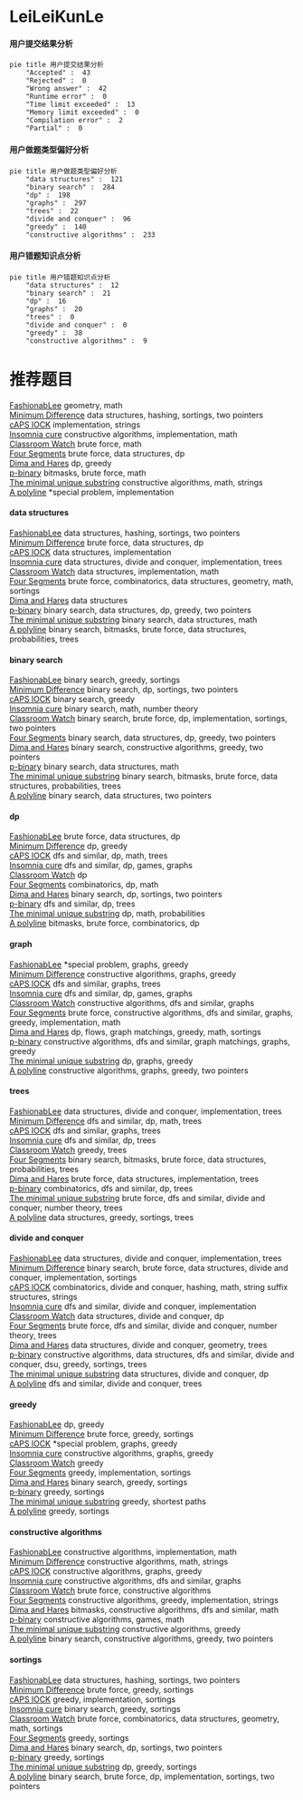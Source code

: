 # LeiLeiKunLe
<!-- tabs:start -->
#### **用户提交结果分析**

```mermaid
pie title 用户提交结果分析
    "Accepted" :  43
    "Rejected" :  0
    "Wrong answer" :  42
    "Runtime error" :  0
    "Time limit exceeded" :  13
    "Memory limit exceeded" :  0
    "Compilation error" :  2
    "Partial" :  0
```
#### **用户做题类型偏好分析**

```mermaid
pie title 用户做题类型偏好分析
    "data structures" :  121
    "binary search" :  284
    "dp" :  198
    "graphs" :  297
    "trees" :  22
    "divide and conquer" :  96
    "greedy" :  140
    "constructive algorithms" :  233
```
#### **用户错题知识点分析**

```mermaid
pie title 用户错题知识点分析
    "data structures" :  12
    "binary search" :  21
    "dp" :  16
    "graphs" :  20
    "trees" :  0
    "divide and conquer" :  0
    "greedy" :  38
    "constructive algorithms" :  9
```
<!-- tabs:end -->
# 推荐题目
[FashionabLee](http://codeforces.com/problemset/problem/1369/A)		geometry,
                        math		  
[Minimum Difference](http://codeforces.com/problemset/problem/1476/G)		data structures,
                        hashing,
                        sortings,
                        two pointers		  
[cAPS lOCK](http://codeforces.com/problemset/problem/131/A)		implementation,
                        strings		  
[Insomnia cure](http://codeforces.com/problemset/problem/148/A)		constructive algorithms,
                        implementation,
                        math		  
[Classroom Watch](http://codeforces.com/problemset/problem/875/A)		brute force,
                        math		  
[Four Segments](http://codeforces.com/problemset/problem/846/C)		brute force,
                        data structures,
                        dp		  
[Dima and Hares](http://codeforces.com/problemset/problem/358/D)		dp,
                        greedy		  
[p-binary](https://codeforces.com/contest/1246/problem/A)		bitmasks,
                        brute force,
                        math		  
[The minimal unique substring](https://codeforces.com/contest/1159/problem/D)		constructive algorithms,
                        math,
                        strings		  
[A polyline](http://codeforces.com/problemset/problem/171/H)		*special problem,
                        implementation		  
<!-- tabs:start -->
#### **data structures**
[FashionabLee](http://codeforces.com/problemset/problem/1476/G)		data structures,
                        hashing,
                        sortings,
                        two pointers		  
[Minimum Difference](http://codeforces.com/problemset/problem/846/C)		brute force,
                        data structures,
                        dp		  
[cAPS lOCK](http://codeforces.com/problemset/problem/1106/B)		data structures,
                        implementation		  
[Insomnia cure](http://codeforces.com/problemset/problem/833/D)		data structures,
                        divide and conquer,
                        implementation,
                        trees		  
[Classroom Watch](http://codeforces.com/problemset/problem/819/B)		data structures,
                        implementation,
                        math		  
[Four Segments](http://codeforces.com/problemset/problem/552/D)		brute force,
                        combinatorics,
                        data structures,
                        geometry,
                        math,
                        sortings		  
[Dima and Hares](http://codeforces.com/problemset/problem/297/E)		data structures		  
[p-binary](http://codeforces.com/problemset/problem/1492/C)		binary search,
                        data structures,
                        dp,
                        greedy,
                        two pointers		  
[The minimal unique substring](http://codeforces.com/problemset/problem/1490/G)		binary search,
                        data structures,
                        math		  
[A polyline](http://codeforces.com/problemset/problem/1479/D)		binary search,
                        bitmasks,
                        brute force,
                        data structures,
                        probabilities,
                        trees		  
#### **binary search**
[FashionabLee](https://codeforces.com/contest/737/problem/A)		binary search,
                        greedy,
                        sortings		  
[Minimum Difference](http://codeforces.com/problemset/problem/253/B)		binary search,
                        dp,
                        sortings,
                        two pointers		  
[cAPS lOCK](https://codeforces.com/contest/1169/problem/C)		binary search,
                        greedy		  
[Insomnia cure](https://codeforces.com/contest/1240/problem/E)		binary search,
                        math,
                        number theory		  
[Classroom Watch](https://codeforces.com/contest/1434/problem/A)		binary search,
                        brute force,
                        dp,
                        implementation,
                        sortings,
                        two pointers		  
[Four Segments](http://codeforces.com/problemset/problem/1492/C)		binary search,
                        data structures,
                        dp,
                        greedy,
                        two pointers		  
[Dima and Hares](http://codeforces.com/problemset/problem/1463/D)		binary search,
                        constructive algorithms,
                        greedy,
                        two pointers		  
[p-binary](http://codeforces.com/problemset/problem/1490/G)		binary search,
                        data structures,
                        math		  
[The minimal unique substring](http://codeforces.com/problemset/problem/1479/D)		binary search,
                        bitmasks,
                        brute force,
                        data structures,
                        probabilities,
                        trees		  
[A polyline](http://codeforces.com/problemset/problem/1436/E)		binary search,
                        data structures,
                        two pointers		  
#### **dp**
[FashionabLee](http://codeforces.com/problemset/problem/846/C)		brute force,
                        data structures,
                        dp		  
[Minimum Difference](http://codeforces.com/problemset/problem/358/D)		dp,
                        greedy		  
[cAPS lOCK](http://codeforces.com/problemset/problem/486/D)		dfs and similar,
                        dp,
                        math,
                        trees		  
[Insomnia cure](http://codeforces.com/problemset/problem/936/B)		dfs and similar,
                        dp,
                        games,
                        graphs		  
[Classroom Watch](https://codeforces.com/contest/1013/problem/E)		dp		  
[Four Segments](http://codeforces.com/problemset/problem/794/G)		combinatorics,
                        dp,
                        math		  
[Dima and Hares](http://codeforces.com/problemset/problem/253/B)		binary search,
                        dp,
                        sortings,
                        two pointers		  
[p-binary](http://codeforces.com/problemset/problem/1065/F)		dfs and similar,
                        dp,
                        trees		  
[The minimal unique substring](http://codeforces.com/problemset/problem/768/D)		dp,
                        math,
                        probabilities		  
[A polyline](http://codeforces.com/problemset/problem/1245/F)		bitmasks,
                        brute force,
                        combinatorics,
                        dp		  
#### **graph**
[FashionabLee](http://codeforces.com/problemset/problem/1346/D)		*special problem,
                        graphs,
                        greedy		  
[Minimum Difference](http://codeforces.com/problemset/problem/883/B)		constructive algorithms,
                        graphs,
                        greedy		  
[cAPS lOCK](http://codeforces.com/problemset/problem/575/B)		dfs and similar,
                        graphs,
                        trees		  
[Insomnia cure](http://codeforces.com/problemset/problem/936/B)		dfs and similar,
                        dp,
                        games,
                        graphs		  
[Classroom Watch](http://codeforces.com/problemset/problem/780/E)		constructive algorithms,
                        dfs and similar,
                        graphs		  
[Four Segments](http://codeforces.com/problemset/problem/1487/C)		brute force,
                        constructive algorithms,
                        dfs and similar,
                        graphs,
                        greedy,
                        implementation,
                        math		  
[Dima and Hares](http://codeforces.com/problemset/problem/1437/C)		dp,
                        flows,
                        graph matchings,
                        greedy,
                        math,
                        sortings		  
[p-binary](http://codeforces.com/problemset/problem/1470/D)		constructive algorithms,
                        dfs and similar,
                        graph matchings,
                        graphs,
                        greedy		  
[The minimal unique substring](http://codeforces.com/problemset/problem/1476/C)		dp,
                        graphs,
                        greedy		  
[A polyline](http://codeforces.com/problemset/problem/1304/D)		constructive algorithms,
                        graphs,
                        greedy,
                        two pointers		  
#### **trees**
[FashionabLee](http://codeforces.com/problemset/problem/833/D)		data structures,
                        divide and conquer,
                        implementation,
                        trees		  
[Minimum Difference](http://codeforces.com/problemset/problem/486/D)		dfs and similar,
                        dp,
                        math,
                        trees		  
[cAPS lOCK](http://codeforces.com/problemset/problem/575/B)		dfs and similar,
                        graphs,
                        trees		  
[Insomnia cure](http://codeforces.com/problemset/problem/1065/F)		dfs and similar,
                        dp,
                        trees		  
[Classroom Watch](http://codeforces.com/problemset/problem/526/G)		greedy,
                        trees		  
[Four Segments](http://codeforces.com/problemset/problem/1479/D)		binary search,
                        bitmasks,
                        brute force,
                        data structures,
                        probabilities,
                        trees		  
[Dima and Hares](http://codeforces.com/problemset/problem/1511/C)		brute force,
                        data structures,
                        implementation,
                        trees		  
[p-binary](http://codeforces.com/problemset/problem/1499/F)		combinatorics,
                        dfs and similar,
                        dp,
                        trees		  
[The minimal unique substring](http://codeforces.com/problemset/problem/1491/E)		brute force,
                        dfs and similar,
                        divide and conquer,
                        number theory,
                        trees		  
[A polyline](http://codeforces.com/problemset/problem/1466/D)		data structures,
                        greedy,
                        sortings,
                        trees		  
#### **divide and conquer**
[FashionabLee](http://codeforces.com/problemset/problem/833/D)		data structures,
                        divide and conquer,
                        implementation,
                        trees		  
[Minimum Difference](http://codeforces.com/problemset/problem/1461/D)		binary search,
                        brute force,
                        data structures,
                        divide and conquer,
                        implementation,
                        sortings		  
[cAPS lOCK](http://codeforces.com/problemset/problem/1466/G)		combinatorics,
                        divide and conquer,
                        hashing,
                        math,
                        string suffix structures,
                        strings		  
[Insomnia cure](http://codeforces.com/problemset/problem/1490/D)		dfs and similar,
                        divide and conquer,
                        implementation		  
[Classroom Watch](https://codeforces.com/contest/1483/problem/C)		data structures,
                        divide and conquer,
                        dp		  
[Four Segments](http://codeforces.com/problemset/problem/1491/E)		brute force,
                        dfs and similar,
                        divide and conquer,
                        number theory,
                        trees		  
[Dima and Hares](http://codeforces.com/problemset/problem/1303/G)		data structures,
                        divide and conquer,
                        geometry,
                        trees		  
[p-binary](http://codeforces.com/problemset/problem/1494/D)		constructive algorithms,
                        data structures,
                        dfs and similar,
                        divide and conquer,
                        dsu,
                        greedy,
                        sortings,
                        trees		  
[The minimal unique substring](http://codeforces.com/problemset/problem/1482/E)		data structures,
                        divide and conquer,
                        dp		  
[A polyline](http://codeforces.com/problemset/problem/566/C)		dfs and similar,
                        divide and conquer,
                        trees		  
#### **greedy**
[FashionabLee](http://codeforces.com/problemset/problem/358/D)		dp,
                        greedy		  
[Minimum Difference](http://codeforces.com/problemset/problem/909/A)		brute force,
                        greedy,
                        sortings		  
[cAPS lOCK](http://codeforces.com/problemset/problem/1346/D)		*special problem,
                        graphs,
                        greedy		  
[Insomnia cure](http://codeforces.com/problemset/problem/883/B)		constructive algorithms,
                        graphs,
                        greedy		  
[Classroom Watch](http://codeforces.com/problemset/problem/1046/C)		greedy		  
[Four Segments](http://codeforces.com/problemset/problem/609/A)		greedy,
                        implementation,
                        sortings		  
[Dima and Hares](https://codeforces.com/contest/737/problem/A)		binary search,
                        greedy,
                        sortings		  
[p-binary](http://codeforces.com/problemset/problem/379/C)		greedy,
                        sortings		  
[The minimal unique substring](http://codeforces.com/problemset/problem/3/A)		greedy,
                        shortest paths		  
[A polyline](http://codeforces.com/problemset/problem/388/A)		greedy,
                        sortings		  
#### **constructive algorithms**
[FashionabLee](http://codeforces.com/problemset/problem/148/A)		constructive algorithms,
                        implementation,
                        math		  
[Minimum Difference](https://codeforces.com/contest/1159/problem/D)		constructive algorithms,
                        math,
                        strings		  
[cAPS lOCK](http://codeforces.com/problemset/problem/883/B)		constructive algorithms,
                        graphs,
                        greedy		  
[Insomnia cure](http://codeforces.com/problemset/problem/780/E)		constructive algorithms,
                        dfs and similar,
                        graphs		  
[Classroom Watch](http://codeforces.com/problemset/problem/42/C)		brute force,
                        constructive algorithms		  
[Four Segments](https://codeforces.com/contest/1269/problem/C)		constructive algorithms,
                        greedy,
                        implementation,
                        strings		  
[Dima and Hares](http://codeforces.com/problemset/problem/1152/B)		bitmasks,
                        constructive algorithms,
                        dfs and similar,
                        math		  
[p-binary](http://codeforces.com/problemset/problem/1455/C)		constructive algorithms,
                        games,
                        math		  
[The minimal unique substring](http://codeforces.com/problemset/problem/1493/A)		constructive algorithms,
                        greedy		  
[A polyline](http://codeforces.com/problemset/problem/1463/D)		binary search,
                        constructive algorithms,
                        greedy,
                        two pointers		  
#### **sortings**
[FashionabLee](http://codeforces.com/problemset/problem/1476/G)		data structures,
                        hashing,
                        sortings,
                        two pointers		  
[Minimum Difference](http://codeforces.com/problemset/problem/909/A)		brute force,
                        greedy,
                        sortings		  
[cAPS lOCK](http://codeforces.com/problemset/problem/609/A)		greedy,
                        implementation,
                        sortings		  
[Insomnia cure](https://codeforces.com/contest/737/problem/A)		binary search,
                        greedy,
                        sortings		  
[Classroom Watch](http://codeforces.com/problemset/problem/552/D)		brute force,
                        combinatorics,
                        data structures,
                        geometry,
                        math,
                        sortings		  
[Four Segments](http://codeforces.com/problemset/problem/379/C)		greedy,
                        sortings		  
[Dima and Hares](http://codeforces.com/problemset/problem/253/B)		binary search,
                        dp,
                        sortings,
                        two pointers		  
[p-binary](http://codeforces.com/problemset/problem/388/A)		greedy,
                        sortings		  
[The minimal unique substring](http://codeforces.com/problemset/problem/1256/E)		dp,
                        greedy,
                        sortings		  
[A polyline](https://codeforces.com/contest/1434/problem/A)		binary search,
                        brute force,
                        dp,
                        implementation,
                        sortings,
                        two pointers		  
<!-- tabs:end -->
